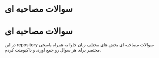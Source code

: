
# سوالات مصاحبه ای 
# سوالات مصاحبه ای 

در این repository سوالات مصاحبه ای بخش های مختلف زبان جاوا به همراه پاسخی مختصر برای هر سوال رو جمع آوری و داکیومنت کردم.
